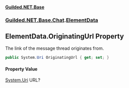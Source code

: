 #### [Guilded.NET.Base](Guilded_NET_Base.md 'Guilded.NET.Base')
### [Guilded.NET.Base.Chat](Guilded_NET_Base.md#Guilded_NET_Base_Chat 'Guilded.NET.Base.Chat').[ElementData](ElementData.md 'Guilded.NET.Base.Chat.ElementData')
## ElementData.OriginatingUrl Property
The link of the message thread originates from.  
```csharp
public System.Uri OriginatingUrl { get; set; }
```
#### Property Value
[System.Uri](https://docs.microsoft.com/en-us/dotnet/api/System.Uri 'System.Uri')
URL?
